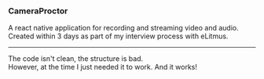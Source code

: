 ###  CameraProctor

A react native application for recording and streaming video and audio.</br>
Created within 3 days as part of my interview process with eLitmus.

--- 

The code isn't clean, the structure is bad.</br>
However, at the time I just needed it to work. And it works!
